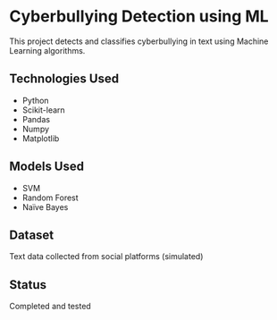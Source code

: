 # Cyberbullying Detection using ML

This project detects and classifies cyberbullying in text using Machine Learning algorithms.

## Technologies Used
- Python
- Scikit-learn
- Pandas
- Numpy
- Matplotlib

## Models Used
- SVM
- Random Forest
- Naïve Bayes

## Dataset
Text data collected from social platforms (simulated)

## Status
Completed and tested
